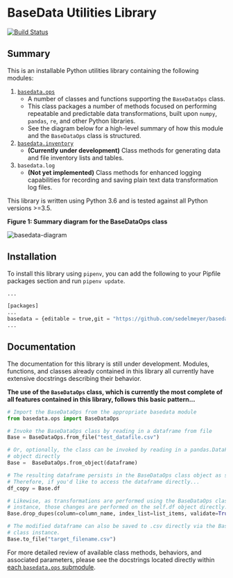 BaseData Utilities Library
=======

[![Build Status](https://travis-ci.org/sedelmeyer/basedata.svg?branch=master)](https://travis-ci.org/sedelmeyer/basedata)

## Summary
This is an installable Python utilities library containing the following modules:

1. [`basedata.ops`](https://github.com/sedelmeyer/basedata/tree/develop/src/basedata/ops)
    - A number of classes and functions supporting the `BaseDataOps` class.
    - This class packages a number of methods focused on performing repeatable and predictable data transformations, built upon `numpy`, `pandas`, `re`, and other Python libraries.
    - See the diagram below for a high-level summary of how this module and the `BaseDataOps` class is structured.
1. [`basedata.inventory`](https://github.com/sedelmeyer/basedata/tree/develop/src/basedata/inventory)
    - **(Currently under development)** Class methods for generating data and file inventory lists and tables.
1. `basedata.log`
    - **(Not yet implemented)** Class methods for enhanced logging capabilities for recording and saving plain text data transformation log files.

This library is written using Python 3.6 and is tested against all Python versions >=3.5.

**Figure 1: Summary diagram for the BaseDataOps class**

![basedata-diagram](https://www.dropbox.com/s/cim4opz1qtdkx2j/basedata-diagram.png?raw=1)

## Installation

To install this library using `pipenv`, you can add the following to your Pipfile packages section and run `pipenv update`.

```python
...

[packages]
...
basedata = {editable = true,git = "https://github.com/sedelmeyer/basedata"}
...
```

## Documentation

The documentation for this library is still under development. Modules, functions, and classes already contained in this library all currently have extensive docstrings describing their behavior.

**The use of the `BaseDataOps` class, which is currently the most complete of all features contained in this library, follows this basic pattern...**

```python
# Import the BaseDataOps from the appropriate basedata module
from basedata.ops import BaseDataOps

# Invoke the BaseDataOps class by reading in a dataframe from file
Base = BaseDataOps.from_file("test_datafile.csv")

# Or, optionally, the class can be invoked by reading in a pandas.DataFrame
# object directly
Base =  BaseDataOps.from_object(dataframe)

# The resulting dataframe persists in the BaseDataOps class object as self.df.
# Therefore, if you'd like to access the dataframe directly...
df_copy = Base.df

# Likewise, as transformations are performed using the BaseDataOps class
# instance, those changes are performed on the self.df object directly.
Base.drop_dupes(column=column_name, index_list=list_items, validate=True)

# The modified dataframe can also be saved to .csv directly via the BaseDataOps
# class instance.
Base.to_file("target_filename.csv")
```

For more detailed review of available class methods, behaviors, and associated parameters, please see the docstrings located directly within [each `basedata.ops` submodule](https://github.com/sedelmeyer/basedata/tree/develop/src/basedata/ops).
